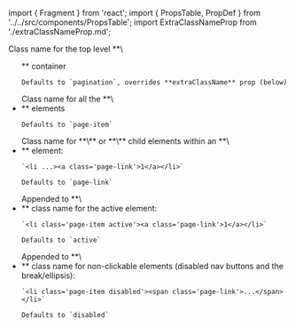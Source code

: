 import { Fragment } from 'react';
import { PropsTable, PropDef } from '../../src/components/PropsTable';
import ExtraClassNameProp from './extraClassNameProp.md';

<Fragment>
  <PropDef name='className' type='string' defaultValue='pagination'>
    Class name for the top level **\<ul>** container

    Defaults to `pagination`, overrides **extraClassName** prop (below)

  </PropDef>
  <ExtraClassNameProp />
  <PropDef name='pageItemClassName' type='string' defaultValue='page-item'>
    Class name for all the **\<li>** elements

    Defaults to `page-item`

  </PropDef>
  <PropDef name='pageLinkClassName' type='string' defaultValue='page-link'>
    Class name for **\<a>** or **\<span>** child elements within an **\<li>** element:

    `<li ...><a class='page-link'>1</a></li>`

    Defaults to `page-link`

  </PropDef>
  <PropDef name='activeItemClassName' type='string' defaultValue='active'>
    Appended to **\<li>** class name for the active element:

    `<li class='page-item active'><a class='page-link'>1</a></li>`

    Defaults to `active`

  </PropDef>
  <PropDef name='disabledItemClassName' type='string' defaultValue='disabled'>
    Appended to **\<li>** class name for non-clickable elements (disabled nav buttons and the break/ellipsis):

    `<li class='page-item disabled'><span class='page-link'>...</span></li>`

    Defaults to `disabled`

  </PropDef>
</Fragment>
